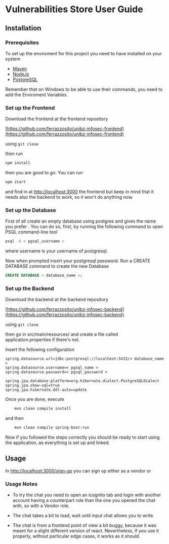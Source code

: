 #  Vulnerabilities Store User Guide

## Installation


### Prerequisites 

To set up the enviroment for this project you need to have installed on your system
- [Maven](https://maven.apache.org/download.cgi)
- [NodeJs](https://nodejs.org/en/download)
- [PostgreSQL](https://www.postgresql.org/download/)

Remember that on Windows to be able to use their commands, you need to add the Enviroment Variables.  

### Set up the Frontend

Download the frontend at the frontend repository   

[https://github.com/ferrazzosito/unibz-infosec-frontend](https://github.com/ferrazzosito/unibz-infosec-frontend) 
  
using `git clone`  
  
then run   
  
```bash
npm install
```

then you are good to go. You can run  
  
```bash
npm start
```
  
and find in at [http://localhost:3000](http://localhost:3000/) the frontend but keep in mind that it needs also the backend to work, so it won't do anything now.  


### Set up the Database   
  
First of all create an empty database using postgres and gives the name you prefer  .
You can do so, first, by running the following command to open PSQL command-line tool  
  
```bash
psql -U < pgsql_username >
``` 
where username is your username of postgresql.
  
Now when prompted insert your postgresql password.
Run a CREATE DATABASE command to create the new Database

```sql
CREATE DATABASE < database_name >;
```
 
### Set up the Backend

Download the backend at the backend repository   

[https://github.com/ferrazzosito/unibz-infosec-backend](https://github.com/ferrazzosito/unibz-infosec-backend) 
  
using `git clone` 
  
then go in src/main/resources/ and create a file called application.properties if there's not.
  
Insert the following configuration  

```
spring.datasource.url=jdbc:postgresql://localhost:5432/< database_name >
spring.datasource.username=< pgsql_name >
spring.datasource.password=< pgsql_password >

spring.jpa.database-platform=org.hibernate.dialect.PostgreSQLDialect
spring.jpa.show-sql=true
spring.jpa.hibernate.ddl-auto=update
```

Once you are done, execute  
  
```bash
    mvn clean compile install
```
    
and then   
  
```bash  
    mvn clean compile spring-boot:run  
```  
  
Now if you followed the steps correctly you should be ready to start using the application, as everything is set up and linked.


## Usage 

In [http://localhost:3000/sign-up](http://localhost:3000/sign-up) you can sign up either as a vendor or 


### Usage Notes

- To try the chat you need to open an icognito tab and login with another account having a counterpart role than the one you opened the chat with, so with a Vendor role.

- The chat takes a bit to load, wait until input chat allows you to write.

- The chat is from a frontend point of view a bit buggy, because it was meant for a slight different version of react. Nevertheless, if you use it properly, without particular edge cases, it works as it should.